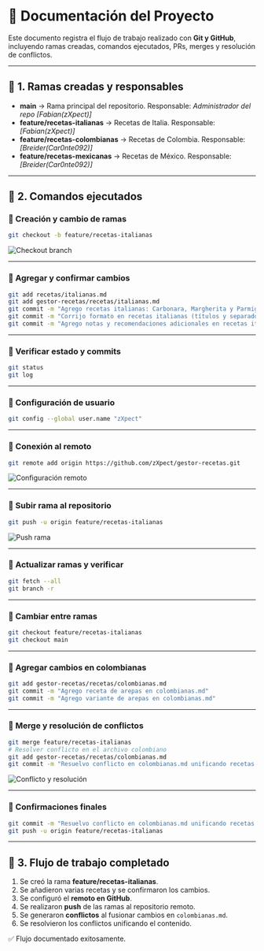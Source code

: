 # 📄 Documentación del Proyecto 

Este documento registra el flujo de trabajo realizado con **Git y GitHub**, incluyendo ramas creadas, comandos ejecutados, PRs, merges y resolución de conflictos.

---

## 🔹 1. Ramas creadas y responsables

- **main** → Rama principal del repositorio. Responsable: *Administrador del repo [Fabian(zXpect)]*  
- **feature/recetas-italianas** → Recetas de Italia. Responsable: *[Fabian(zXpect)]*  
- **feature/recetas-colombianas** → Recetas de Colombia. Responsable: *[Breider(Car0nte092)]*  
- **feature/recetas-mexicanas** → Recetas de México. Responsable: *[Breider(Car0nte092)]*  

---

## 🔹 2. Comandos ejecutados

### 📌 Creación y cambio de ramas
```bash
git checkout -b feature/recetas-italianas
```
![Checkout branch](gestor-recetas/docs/img/checkout.png)

---

### 📌 Agregar y confirmar cambios
```bash
git add recetas/italianas.md
git add gestor-recetas/recetas/italianas.md
git commit -m "Agrego recetas italianas: Carbonara, Margherita y Parmigiana"
git commit -m "Corrijo formato en recetas italianas (títulos y separadores)"
git commit -m "Agrego notas y recomendaciones adicionales en recetas italianas"
```
---

### 📌 Verificar estado y commits
```bash
git status
git log
```
---

### 📌 Configuración de usuario
```bash
git config --global user.name "zXpect"
```
---

### 📌 Conexión al remoto
```bash
git remote add origin https://github.com/zXpect/gestor-recetas.git
```
![Configuración remoto](gestor-recetas/docs/img/remote.png)

---

### 📌 Subir rama al repositorio
```bash
git push -u origin feature/recetas-italianas
```
![Push rama](gestor-recetas/docs/img/push.png)

---

### 📌 Actualizar ramas y verificar
```bash
git fetch --all
git branch -r
```

---

### 📌 Cambiar entre ramas
```bash
git checkout feature/recetas-italianas
git checkout main
```
---

### 📌 Agregar cambios en colombianas
```bash
git add gestor-recetas/recetas/colombianas.md
git commit -m "Agrego receta de arepas en colombianas.md"
git commit -m "Agrego variante de arepas en colombianas.md"
```

---

### 📌 Merge y resolución de conflictos
```bash
git merge feature/recetas-italianas
# Resolver conflicto en el archivo colombiano
git add gestor-recetas/recetas/colombianas.md
git commit -m "Resuelvo conflicto en colombianas.md unificando recetas de arepas"
```
![Conflicto y resolución](gestor-recetas/docs/img/checkout.png)

---

### 📌 Confirmaciones finales
```bash
git commit -m "Resuelvo conflicto en colombianas.md unificando recetas de arepas"
git push -u origin feature/recetas-italianas
```

---

## 🔹 3. Flujo de trabajo completado

1. Se creó la rama **feature/recetas-italianas**.  
2. Se añadieron varias recetas y se confirmaron los cambios.  
3. Se configuró el **remoto en GitHub**.  
4. Se realizaron **push** de las ramas al repositorio remoto.  
5. Se generaron **conflictos** al fusionar cambios en `colombianas.md`.  
6. Se resolvieron los conflictos unificando el contenido.  

✅ Flujo documentado exitosamente.
